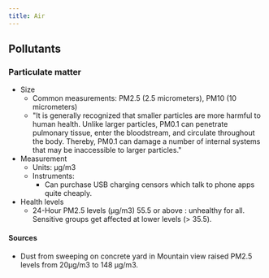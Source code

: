 ```yaml
---
title: Air
---
```


## Pollutants
### Particulate matter
- Size
  - Common measurements: PM2.5 (2.5 micrometers), PM10 (10 micrometers)
  - "It is generally recognized that smaller particles are more harmful to human health. Unlike larger particles, PM0.1 can penetrate pulmonary tissue, enter the bloodstream, and circulate throughout the body. Thereby, PM0.1 can damage a number of internal systems that may be inaccessible to larger particles."
- Measurement
  - Units: μg/m3
  - Instruments:
    - Can purchase USB charging censors which talk to phone apps quite cheaply.
- Health levels
  - 24-Hour PM2.5 levels (μg/m3)  55.5 or above : unhealthy for all. Sensitive groups get affected at lower levels (> 35.5).

#### Sources
- Dust from sweeping on concrete yard in Mountain view raised PM2.5 levels from 20μg/m3 to 148 μg/m3. 
